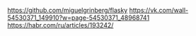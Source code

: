 https://github.com/miguelgrinberg/flasky
https://vk.com/wall-54530371_149910?w=page-54530371_48968741
https://habr.com/ru/articles/193242/